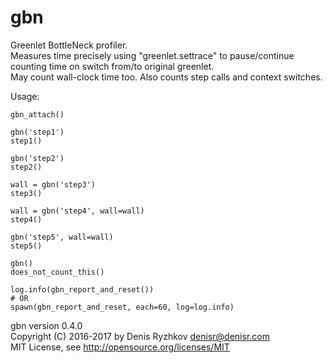 gbn
===

Greenlet BottleNeck profiler.  
Measures time precisely using "greenlet.settrace" to pause/continue counting time on switch from/to original greenlet.  
May count wall-clock time too. Also counts step calls and context switches.  

Usage:

    gbn_attach()

    gbn('step1')
    step1()

    gbn('step2')
    step2()

    wall = gbn('step3')
    step3()

    wall = gbn('step4', wall=wall)
    step4()

    gbn('step5', wall=wall)
    step5()

    gbn()
    does_not_count_this()

    log.info(gbn_report_and_reset())
    # OR
    spawn(gbn_report_and_reset, each=60, log=log.info)

gbn version 0.4.0  
Copyright (C) 2016-2017 by Denis Ryzhkov <denisr@denisr.com>  
MIT License, see http://opensource.org/licenses/MIT
